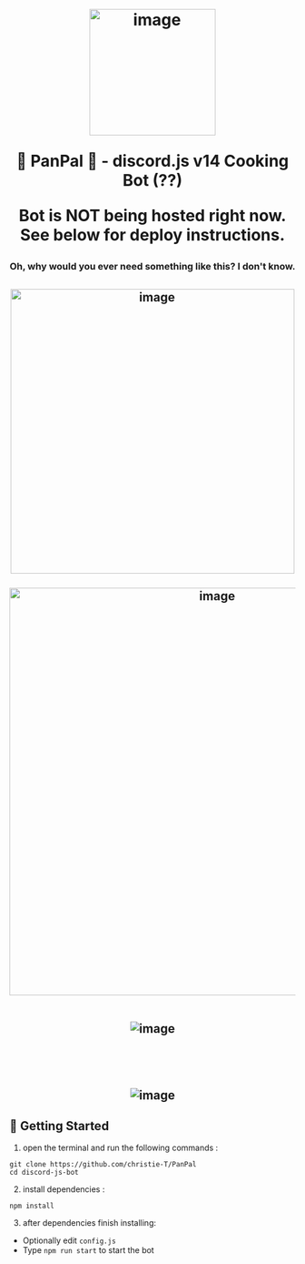 <h1 align="center">
  <br>
<img width="222" alt="image" src="https://github.com/christie-T/PanPal/assets/60620814/ef6d490c-af72-418e-bd20-2218afec110e">
  <br>

<div align="center">

 🍳 PanPal 👯 - discord.js v14 Cooking Bot (??) 
 
 Bot is NOT being hosted right now. See below for deploy instructions.

</div>
    
</h1>


<div align="center">

### Oh, why would you ever need something like this? I don't know. 

</div>


<h2 align="center">
<img width="500" alt="image" src="https://github.com/christie-T/PanPal/assets/60620814/286502cf-a362-4fe5-b178-4c125d0c7c5b">

<br>
<br>

<img width="716" alt="image" src="https://github.com/christie-T/PanPal/assets/60620814/61af5c59-d622-405c-9a45-e5131b45d795">

<br>
<br>

![image](https://github.com/christie-T/PanPal/assets/60620814/51873c4c-b8f3-43da-93f1-8d5cdfcadc2c)

<br>
<br>

![image](https://github.com/christie-T/PanPal/assets/60620814/1763e04f-8fe0-44bc-a66c-b40f1dbf4a18)


</h2>

## 🚀 Getting Started

1. open the terminal and run the following commands :

```
git clone https://github.com/christie-T/PanPal
cd discord-js-bot
```

2. install dependencies :

```
npm install
```

3. after dependencies finish installing: 
  
  - Optionally edit `config.js`
  - Type `npm run start` to start the bot
